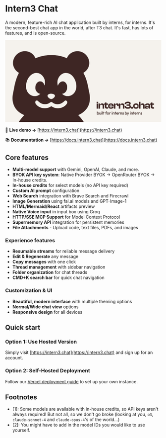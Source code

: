 # Intern3 Chat

A modern, feature-rich AI chat application built by interns, for interns. It's the second-best chat app in the world, after T3 chat. It's fast, has lots of features, and is open-source.

![intern3.chat](public/opengraph.jpg)

🔗 **Live demo →** [https://intern3.chat](https://intern3.chat)

📚 **Documentation →** [https://docs.intern3.chat](https://docs.intern3.chat)

## Core features

- **Multi-model support** with Gemini, OpenAI, Claude, and more.
- **BYOK API key system**: Native Provider BYOK → OpenRouter BYOK → In-house credits.
- **In-house credits** for select models (no API key required)
- **Custom AI prompt** configuration
- **Web Search** integration with Brave Search and Firecrawl
- **Image Generation** using fal.ai models and GPT-Image-1
- **HTML/Mermaid/React** artifacts preview
- **Native Voice input** in input box using Groq
- **HTTP/SSE MCP Support** for Model Context Protocol
- **Supermemory API** integration for persistent memories
- **File Attachments** - Upload code, text files, PDFs, and images

### Experience features
- **Resumable streams** for reliable message delivery
- **Edit & Regenerate** any message
- **Copy messages** with one click
- **Thread management** with sidebar navigation
- **Folder organization** for chat threads
- **CMD+K search bar** for quick chat navigation

### Customization & UI
- **Beautiful, modern interface** with multiple theming options
- **Normal/Wide chat view** options
- **Responsive design** for all devices

## Quick start

### Option 1: Use Hosted Version
Simply visit [https://intern3.chat](https://intern3.chat) and sign up for an account.

### Option 2: Self-Hosted Deployment
Follow our [Vercel deployment guide](https://docs.intern3.chat/deployment/vercel) to set up your own instance.



## Footnotes
- [1]: Some models are available with in-house credits, so API keys aren't always required! But not all, so we don't go broke (looking at you, `o3`, `claude-sonnet-4` and `claude-opus-4`'s of the world...)
- [2]: You might have to add in the model IDs you would like to use yourself.
